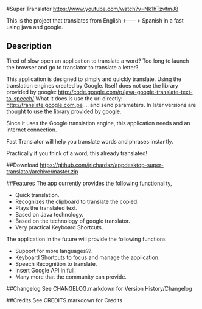 #Super Translator
https://www.youtube.com/watch?v=Nk1hTzvfmJ8

This is the project that translates from English <---> Spanish in a fast using java and google. 

## Description

Tired of slow open an application to translate a word?
Too long to launch the browser and go to translator to translate a letter?

This application is designed to simply and quickly translate. Using the translation engines created by Google.
Itself does not use the library provided by google:
http://code.google.com/p/java-google-translate-text-to-speech/
What it does is use the url directly:
http://translate.google.com.pe ... and send parameters.
In later versions are thought to use the library provided by google.

Since it uses the Google translation engine, this application needs and an internet connection.

Fast Translator will help you translate words and phrases instantly.

Practically if you think of a word, this already translated!

##Download
https://github.com/jrichardsz/appdesktop-super-translator/archive/master.zip

##Features
The app currently provides the following functionality,

  * Quick translation.
  * Recognizes the clipboard to translate the copied.
  * Plays the translated text.
  * Based on Java technology.
  * Based on the technology of google translator.
  * Very practical Keyboard Shortcuts.
  
The application in the future will provide the following functions

   * Support for more languages??.
   * Keyboard Shortcuts to focus and manage the application.
   * Speech Recognition to translate.
   * Insert Google API in full.
   * Many more that the community can provide.



##Changelog
See CHANGELOG.markdown for Version History/Changelog

##Credits
See CREDITS.markdown for Credits
